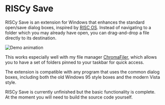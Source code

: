 # RISCy Save

RISCy Save is an extension for Windows that enhances the standard open/save dialog boxes, inspired by [RISC OS](https://en.wikipedia.org/wiki/RISC_OS). Instead of navigating to a folder which you may already have open, you can drag-and-drop a file directly to its destination.

![Demo animation](https://user-images.githubusercontent.com/8228102/206887475-4401dc6f-9ca8-4516-ad5a-25ee8c1385ce.gif)

This works especially well with my file manager [ChromaFiler](https://chroma.zone/chromafiler/), which allows you to have a set of folders pinned to your taskbar for quick access.

The extension is compatible with any program that uses the common dialog boxes, including both the old Windows 95 style boxes and the modern Vista style.

RISCy Save is currently unfinished but the basic functionality is complete. At the moment you will need to build the source code yourself.
